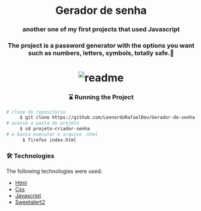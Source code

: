 
 <h1 align="center">  Gerador de senha </h1>

<h3 align="center"> another one of my first projects that used Javascript</h3>


<h3 align="center"> The project is a password generator with the options you want such as numbers, letters, symbols, totally safe.💜</h3>


<h1 align="center">
 <img alt="readme" src="https://media.giphy.com/media/LnSi41DykXT7V4Dvvl/giphy.gif">
</h1>

<h3 align="center">⌛ Running the Project</h3>

```bash
# clone do repositorio
     $ git clone https://github.com/LeonardoRafaelDev/Gerador-de-senha
# acesse a pasta do projeto
     $ cd projeto-criador-senha
# e basta executar o arquivo .html
      $ firefox index.html
```
### 🛠️ Technologies
The following technologies were used:
- [Html](https://developer.mozilla.org/pt-BR/docs/Web/HTML)
- [Css](https://developer.mozilla.org/pt-BR/docs/Web/CSS)
- [Javascript](https://developer.mozilla.org/pt-BR/docs/Web/JavaScript)
- [Sweetalert2](https://sweetalert2.github.io/)
